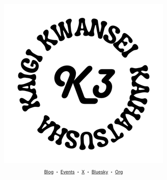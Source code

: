 <div align="center">

<img src="../assets/cover.png" alt="">

[Blog](https://note.com/fec_kansai) ・ [Events](https://fec-kansai.connpass.com/) ・ [X](https://x.com/fec_kansai) ・ [Bluesky](https://bsky.app/profile/fec-kansai.bsky.social) ・ [Org](https://k3jp.jp/)

</div>
